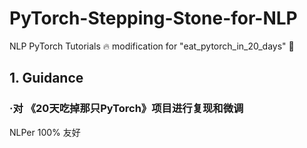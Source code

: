 # PyTorch-Stepping-Stone-for-NLP
NLP PyTorch Tutorials 🔥 modification for "eat_pytorch_in_20_days" 🤔
## 1. Guidance
### ·对 《20天吃掉那只PyTorch》项目进行复现和微调 <p>
NLPer 100% 友好 <p>
